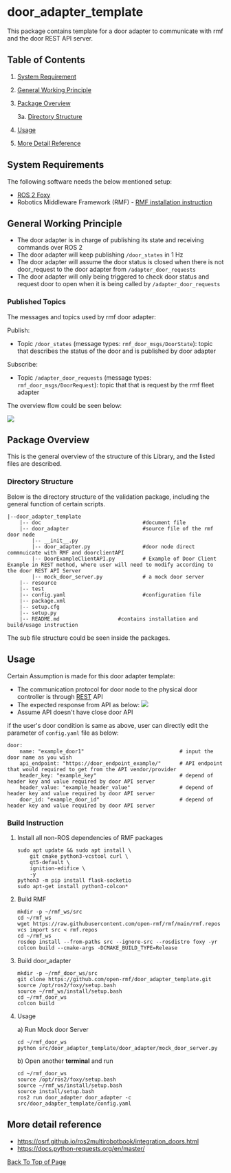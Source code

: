 # door_adapter_template

This package contains template for a door adapter to communicate with rmf and the door REST API server. 

## Table of Contents

1. [System Requirement](#system-requirements)
2. [General Working Principle](#general-working-principle)
3. [Package Overview](#package-overview)
    
    3a. [Directory Structure](#directory-structure)

4. [Usage](#usage)
5. [More Detail Reference](#more-detail-reference)


## System Requirements

The following software needs the below mentioned setup:
* <a href="https://docs.ros.org/en/foxy/Releases/Release-Foxy-Fitzroy.html">ROS 2 Foxy</a>
* Robotics Middleware Framework (RMF) - <a href = "https://github.com/open-rmf/rmf"> RMF installation instruction</a>

  

## General Working Principle

* The door adapter is in charge of publishing its state and receiving commands over ROS 2
* The door adapter will keep publishing `/door_states` in 1 Hz
* The door adapter will assume the door status is closed when there is not door_request to the door adapter from `/adapter_door_requests`
* The door adapter will only being triggered to check door status and request door to open when it is being called by `/adapter_door_requests`

### Published Topics

The messages and topics used by rmf door adapter:

Publish:
*  Topic `/door_states` (message types: `rmf_door_msgs/DoorState`): topic that describes the status of the door and is published by door adapter 

Subscribe:
*  Topic `/adapter_door_requests` (message types: `rmf_door_msgs/DoorRequest`): topic that that is request by the rmf fleet adapter

The overview flow could be seen below:

![](doc/RMF_DOOR_Adapter_Architecture.png)


## Package Overview

This is the general overview of the structure of this Library, and the listed files are described.

### Directory Structure
Below is the directory structure of the validation package, including the general function of certain scripts.

    |--door_adapter_template
        |-- doc                                 #document file
        |-- door_adapter                        #source file of the rmf door node
            |-- __init__.py
            |-- door_adapter.py                 #door node direct commnuicate with RMF and doorclientAPI
            |-- DoorExampleClientAPI.py         # Example of Door Client Example in REST method, where user will need to modify according to the door REST API Server
            |-- mock_door_server.py             # a mock door server
        |-- resource
        |-- test
        |-- config.yaml                         #configuration file
        |-- package.xml
        |-- setup.cfg
        |-- setup.py
        |-- README.md                   #contains installation and build/usage instruction
        
           
The sub file structure could be seen inside the packages.

## Usage

Certain Assumption is made for this door adapter template:
- The communication protocol for door node to the physical door controller is through [REST](https://searchapparchitecture.techtarget.com/definition/RESTful-API) API
- The expected response from API as below:
    ![](doc/exampledoorAPI.png)
- Assume API doesn't have close door API

if the user's door condition is same as above, user can directly edit the parameter of `config.yaml` file as below:

    door:
        name: "example_door1"                               # input the door name as you wish
        api_endpoint: "https://door_endpoint_example/"      # API endpoint that would required to get from the API vendor/provider
        header_key: "example_key"                           # depend of header key and value required by door API server
        header_value: "example_header_value"                # depend of header key and value required by door API server
        door_id: "example_door_id"                          # depend of header key and value required by door API server

### Build Instruction
1. Install all non-ROS dependencies of RMF packages
    ```
    sudo apt update && sudo apt install \
        git cmake python3-vcstool curl \
        qt5-default \
        ignition-edifice \
        -y
    python3 -m pip install flask-socketio
    sudo apt-get install python3-colcon*
    ```

2. Build RMF
    ```
    mkdir -p ~/rmf_ws/src
    cd ~/rmf_ws
    wget https://raw.githubusercontent.com/open-rmf/rmf/main/rmf.repos
    vcs import src < rmf.repos
    cd ~/rmf_ws
    rosdep install --from-paths src --ignore-src --rosdistro foxy -yr
    colcon build --cmake-args -DCMAKE_BUILD_TYPE=Release
    ```

3. Build door_adapter
    ```
    mkdir -p ~/rmf_door_ws/src
    git clone https://github.com/open-rmf/door_adapter_template.git
    source /opt/ros2/foxy/setup.bash
    source ~/rmf_ws/install/setup.bash
    cd ~/rmf_door_ws
    colcon build
    ```

4. Usage

    a) Run Mock door Server
    ```
    cd ~/rmf_door_ws
    python src/door_adapter_template/door_adapter/mock_door_server.py
    ```

    b) Open another **terminal** and run
    ```
    cd ~/rmf_door_ws
    source /opt/ros2/foxy/setup.bash
    source ~/rmf_ws/install/setup.bash
    source install/setup.bash
    ros2 run door_adapter door_adapter -c src/door_adapter_template/config.yaml
    ```


## More detail reference

- https://osrf.github.io/ros2multirobotbook/integration_doors.html
- https://docs.python-requests.org/en/master/

[Back To Top of Page](#table-of-contents)
